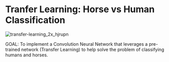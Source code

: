 # Tranfer Learning: Horse vs Human Classification

![transfer-learning_2x_hjrupn](https://github.com/LateefAkinola/Tranfer-Learning-Horse-vs-Human-Classification/assets/105966848/a8a667e0-bcb5-4dce-a1b7-63e7422b5e6c)

GOAL: To implement a Convolution Neural Network that leverages a pre-trained network (Transfer Learning) to help solve the problem of classifying humans and horses.
